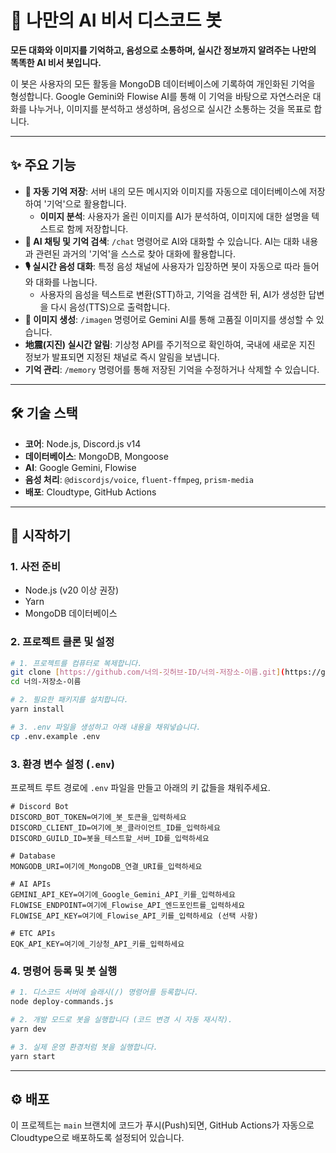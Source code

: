 # 🤖 나만의 AI 비서 디스코드 봇

**모든 대화와 이미지를 기억하고, 음성으로 소통하며, 실시간 정보까지 알려주는 나만의 똑똑한 AI 비서 봇입니다.**

이 봇은 사용자의 모든 활동을 MongoDB 데이터베이스에 기록하여 개인화된 기억을 형성합니다. Google Gemini와 Flowise AI를 통해 이 기억을 바탕으로 자연스러운 대화를 나누거나, 이미지를 분석하고 생성하며, 음성으로 실시간 소통하는 것을 목표로 합니다.

---

## ✨ 주요 기능

* **🧠 자동 기억 저장**: 서버 내의 모든 메시지와 이미지를 자동으로 데이터베이스에 저장하여 '기억'으로 활용합니다.
    * **이미지 분석**: 사용자가 올린 이미지를 AI가 분석하여, 이미지에 대한 설명을 텍스트로 함께 저장합니다.
* **💬 AI 채팅 및 기억 검색**: `/chat` 명령어로 AI와 대화할 수 있습니다. AI는 대화 내용과 관련된 과거의 '기억'을 스스로 찾아 대화에 활용합니다.
* **🎙️ 실시간 음성 대화**: 특정 음성 채널에 사용자가 입장하면 봇이 자동으로 따라 들어와 대화를 나눕니다.
    * 사용자의 음성을 텍스트로 변환(STT)하고, 기억을 검색한 뒤, AI가 생성한 답변을 다시 음성(TTS)으로 출력합니다.
* **🎨 이미지 생성**: `/imagen` 명령어로 Gemini AI를 통해 고품질 이미지를 생성할 수 있습니다.
* **地震(지진) 실시간 알림**: 기상청 API를 주기적으로 확인하여, 국내에 새로운 지진 정보가 발표되면 지정된 채널로 즉시 알림을 보냅니다.
* **기억 관리**: `/memory` 명령어를 통해 저장된 기억을 수정하거나 삭제할 수 있습니다.

---

## 🛠️ 기술 스택

* **코어**: Node.js, Discord.js v14
* **데이터베이스**: MongoDB, Mongoose
* **AI**: Google Gemini, Flowise
* **음성 처리**: `@discordjs/voice`, `fluent-ffmpeg`, `prism-media`
* **배포**: Cloudtype, GitHub Actions

---

## 🚀 시작하기

### 1. 사전 준비

* Node.js (v20 이상 권장)
* Yarn
* MongoDB 데이터베이스

### 2. 프로젝트 클론 및 설정

```bash
# 1. 프로젝트를 컴퓨터로 복제합니다.
git clone [https://github.com/너의-깃허브-ID/너의-저장소-이름.git](https://github.com/너의-깃허브-ID/너의-저장소-이름.git)
cd 너의-저장소-이름

# 2. 필요한 패키지를 설치합니다.
yarn install

# 3. .env 파일을 생성하고 아래 내용을 채워넣습니다.
cp .env.example .env
```

### 3. 환경 변수 설정 (`.env`)

프로젝트 루트 경로에 `.env` 파일을 만들고 아래의 키 값들을 채워주세요.

```env
# Discord Bot
DISCORD_BOT_TOKEN=여기에_봇_토큰을_입력하세요
DISCORD_CLIENT_ID=여기에_봇_클라이언트_ID를_입력하세요
DISCORD_GUILD_ID=봇을_테스트할_서버_ID를_입력하세요

# Database
MONGODB_URI=여기에_MongoDB_연결_URI를_입력하세요

# AI APIs
GEMINI_API_KEY=여기에_Google_Gemini_API_키를_입력하세요
FLOWISE_ENDPOINT=여기에_Flowise_API_엔드포인트를_입력하세요
FLOWISE_API_KEY=여기에_Flowise_API_키를_입력하세요 (선택 사항)

# ETC APIs
EQK_API_KEY=여기에_기상청_API_키를_입력하세요
```

### 4. 명령어 등록 및 봇 실행

```bash
# 1. 디스코드 서버에 슬래시(/) 명령어를 등록합니다.
node deploy-commands.js

# 2. 개발 모드로 봇을 실행합니다 (코드 변경 시 자동 재시작).
yarn dev

# 3. 실제 운영 환경처럼 봇을 실행합니다.
yarn start
```

---

## ⚙️ 배포

이 프로젝트는 `main` 브랜치에 코드가 푸시(Push)되면, GitHub Actions가 자동으로 Cloudtype으로 배포하도록 설정되어 있습니다.
